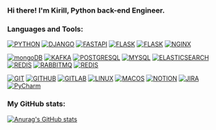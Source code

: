 ### Hi there! I'm Kirill, Python back-end Engineer.

### Languages and Tools:

[![PYTHON](https://img.shields.io/badge/python-grey.svg?style=for-the-badge&logo=python)](#)
[![DJANGO](https://img.shields.io/badge/django-grey.svg?style=for-the-badge&logo=django)](#)
[![FASTAPI](https://img.shields.io/badge/fastAPI-grey.svg?style=for-the-badge&logo=fastAPI)](#)
[![FLASK](https://img.shields.io/badge/flask-grey.svg?style=for-the-badge&logo=flask)](#)
[![FLASK](https://img.shields.io/badge/aiohttp-grey.svg?style=for-the-badge&logo=aiohttp)](#)
[![NGINX](https://img.shields.io/badge/Nginx-grey.svg?style=for-the-badge&logo=nginx)](#)

[![mongoDB](https://img.shields.io/badge/mongoDB-grey.svg?style=for-the-badge&logo=mongoDB)](#)
[![KAFKA](https://img.shields.io/badge/kafka-grey.svg?style=for-the-badge&logo=Apache-Kafka)](#)
[![POSTGRESQL](https://img.shields.io/badge/PostgreSQL-grey.svg?style=for-the-badge&logo=postgreSQL)](#)
[![MYSQL](https://img.shields.io/badge/MYSQL-grey.svg?style=for-the-badge&logo=mysql)](#)
[![ELASTICSEARCH](https://img.shields.io/badge/ElasticSearch-grey.svg?style=for-the-badge&logo=elasticsearch)](#)
[![REDIS](https://img.shields.io/badge/Kibana-grey.svg?style=for-the-badge&logo=Kibana)](#)
[![RABBITMQ](https://img.shields.io/badge/RabbitMQ-grey.svg?style=for-the-badge&logo=rabbitMQ)](#)
[![REDIS](https://img.shields.io/badge/redis-grey.svg?style=for-the-badge&logo=redis)](#)

[![GIT](https://img.shields.io/badge/Git-grey.svg?style=for-the-badge&logo=Git)](#)
[![GITHUB](https://img.shields.io/badge/GitHub-grey.svg?style=for-the-badge&logo=GitHub)](#)
[![GITLAB](https://img.shields.io/badge/GitLab-grey.svg?style=for-the-badge&logo=GitLab)](#)
[![LINUX](https://img.shields.io/badge/Linux-grey.svg?style=for-the-badge&logo=Linux)](#)
[![MACOS](https://img.shields.io/badge/macos-grey.svg?style=for-the-badge&logo=Macos)](#)
[![NOTION](https://img.shields.io/badge/notion-grey.svg?style=for-the-badge&logo=Notion)](#)
[![JIRA](https://img.shields.io/badge/Jira-grey.svg?style=for-the-badge&logo=Jira)](#)
[![PyCharm](https://img.shields.io/badge/PyCharm-grey.svg?style=for-the-badge&logo=PyCharm)](#)

### My GitHub stats:

[![Anurag's GitHub stats](https://github-readme-stats.asklar.vercel.app/api?show_icons=true&include_all_commits=false&count_private=true&disable_animations=false&theme=dark&locale=en&hide_border=true&custom_title=Github&nbsp;Stats&username=White656)](https://github.com/anuraghazra/github-readme-stats)

